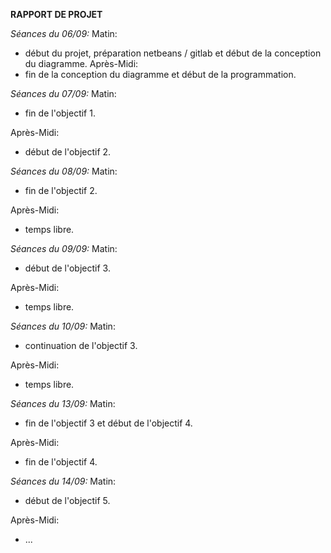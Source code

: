 **RAPPORT DE PROJET**

 _Séances du 06/09:_
Matin: 
- début du projet, préparation netbeans / gitlab et début de la conception du diagramme.
Après-Midi: 
- fin de la conception du diagramme et début de la programmation.

 _Séances du 07/09:_
Matin: 
- fin de l'objectif 1.

Après-Midi: 
- début de l'objectif 2.

 _Séances du 08/09:_
Matin:
- fin de l'objectif 2.

Après-Midi: 
- temps libre.

 _Séances du 09/09:_
Matin: 
- début de l'objectif 3.

Après-Midi: 
- temps libre.

 _Séances du 10/09:_
Matin: 
- continuation de l'objectif 3.

Après-Midi: 
- temps libre.

 _Séances du 13/09:_
Matin: 
- fin de l'objectif 3 et début de l'objectif 4.

Après-Midi: 
- fin de l'objectif 4.

 _Séances du 14/09:_
Matin: 
- début de l'objectif 5.

Après-Midi: 
- ...